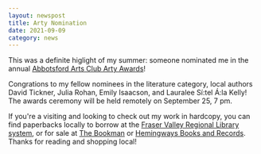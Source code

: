 ```yaml
---
layout: newspost
title: Arty Nomination
date: 2021-09-09
category: news
---
```


This was a definite higlight of my summer: someone nominated me in the annual [Abbotsford Arts Club Arty Awards](https://abbotsfordartscouncil.com/arty-awards-2/)!

Congrations to my fellow nominees in the literature category, local authors David Tickner, Julia Rohan, Emily Isaacson, and Lauralee Sí:tel Á:la Kelly! The awards ceremony will be held remotely on September 25, 7 pm.

If you're a visiting and looking to check out my work in hardcopy, you can find paperbacks locally to borrow at the [Fraser Valley Regional Library system](https://fvrl.bibliocommons.com/item/show/1776036021), or for sale at [The Bookman](https://www.bookman.ca/) or [Hemingways Books and Records](http://www.hemibooks.com/). Thanks for reading and shopping local!
